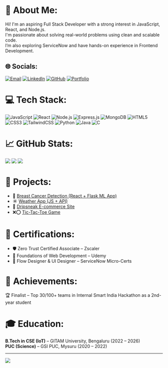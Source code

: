 # 💫 About Me:
Hi! I'm an aspiring Full Stack Developer with a strong interest in JavaScript, React, and Node.js.<br>
I'm passionate about solving real-world problems using clean and scalable code.<br>
I’m also exploring ServiceNow and have hands-on experience in Frontend Development.<br>


## 🌐 Socials:
[![Email](https://img.shields.io/badge/Email-D14836?logo=gmail&logoColor=white)](mailto:sandeshhr334@gmail.com) 
[![LinkedIn](https://img.shields.io/badge/LinkedIn-blue?style=flat&logo=linkedin)](https://linkedin.com/in/sandesh-hr-32262a220)
[![GitHub](https://img.shields.io/badge/GitHub-000?style=flat&logo=github)](https://github.com/sandy334)
[![Portfolio](https://img.shields.io/badge/Portfolio-%23FF5722?style=flat&logo=Firefox&logoColor=white)](https://sandeshportfoliofrontend.netlify.app)

# 💻 Tech Stack:
![JavaScript](https://img.shields.io/badge/javascript-%23323330.svg?style=for-the-badge&logo=javascript&logoColor=%23F7DF1E) 
![React](https://img.shields.io/badge/react-%2320232a.svg?style=for-the-badge&logo=react&logoColor=%2361DAFB)
![Node.js](https://img.shields.io/badge/node.js-339933?style=for-the-badge&logo=nodedotjs&logoColor=white)
![Express.js](https://img.shields.io/badge/express.js-%23404d59.svg?style=for-the-badge&logo=express&logoColor=white)
![MongoDB](https://img.shields.io/badge/mongodb-%234ea94b.svg?style=for-the-badge&logo=mongodb&logoColor=white) 
![HTML5](https://img.shields.io/badge/html5-%23E34F26.svg?style=for-the-badge&logo=html5&logoColor=white) 
![CSS3](https://img.shields.io/badge/css3-%231572B6.svg?style=for-the-badge&logo=css3&logoColor=white)
![TailwindCSS](https://img.shields.io/badge/tailwindcss-%2338B2AC.svg?style=for-the-badge&logo=tailwind-css&logoColor=white)
![Python](https://img.shields.io/badge/python-3670A0?style=for-the-badge&logo=python&logoColor=ffdd54)
![Java](https://img.shields.io/badge/java-%23ED8B00.svg?style=for-the-badge&logo=openjdk&logoColor=white)
![C](https://img.shields.io/badge/c-%2300599C.svg?style=for-the-badge&logo=c&logoColor=white)

# 📈 GitHub Stats:
![](https://github-readme-stats.vercel.app/api?username=sandy334&theme=dark&hide_border=false&include_all_commits=true&count_private=true)
![](https://nirzak-streak-stats.vercel.app/?user=sandy334&theme=dark&hide_border=false)
![](https://github-readme-stats.vercel.app/api/top-langs/?username=sandy334&theme=dark&hide_border=false&layout=compact)

# 🌟 Projects:
- 🎯 [Breast Cancer Detection (React + Flask ML App)](https://breast-cancer-prediction-detection.onrender.com/)
- ☀️ [Weather App (JS + API)](https://65e0c9f92724210c1ad8b744--curious-kitten-a0bb67.netlify.app/)
- 🛒 [Dripsneak E-commerce Site](https://6638ff4c861482f97b4e0406--resilient-cendol-5ee238.netlify.app/)
- ❌⭕ [Tic-Tac-Toe Game](https://65e0ce03e014d50c5664a8dc--jade-croissant-d76022.netlify.app/)

# 🏅 Certifications:
- 🛡️ Zero Trust Certified Associate – Zscaler
- 🧠 Foundations of Web Development – Udemy
- 🔧 Flow Designer & UI Designer – ServiceNow Micro-Certs

# 🚀 Achievements:
🏆 Finalist – Top 30/100+ teams in Internal Smart India Hackathon as a 2nd-year student

# 🎓 Education:
**B.Tech in CSE (IoT)** – GITAM University, Bengaluru (2022 – 2026)  
**PUC (Science)** – GSI PUC, Mysuru (2020 – 2022)

---
[![](https://visitcount.itsvg.in/api?id=sandy334&icon=0&color=0)](https://visitcount.itsvg.in)

<!-- Proudly built by Sandesh using markdown magic ✨ -->
